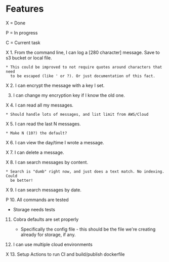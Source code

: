 
# Features

X = Done

P = In progress

C = Current task

X 1. From the command line, I can log a [280 character] message. Save to s3 bucket or local file.

    * This could be improved to not require quotes around characters that need
      to be escaped (like ' or ?). Or just documentation of this fact.

X 2. I can encrypt the message with a key I set.

3. I can change my encryption key if I know the old one.

X 4. I can read all my messages.

    * Should handle lots of messages, and list limit from AWS/Cloud

X 5. I can read the last N messages.

    * Make N (10?) the default?

X 6. I can view the day/time I wrote a message.

X 7. I can delete a message.

X 8. I can search messages by content.

    * Search is "dumb" right now, and just does a text match. No indexing. Could
      be better!

X 9. I can search messages by date.

P 10. All commands are tested

   * Storage needs tests
    
11. Cobra defaults are set properly
    
    * Specifically the config file - this should be the file we're creating
      already for storage, if any.

12. I can use multiple cloud environments
    
X 13. Setup Actions to run CI and build/publish dockerfile
